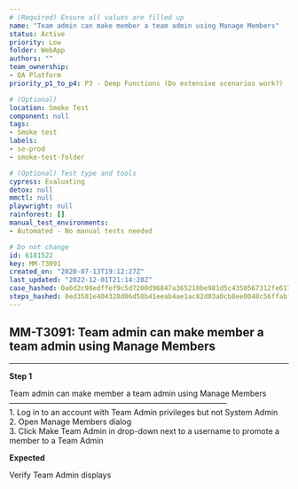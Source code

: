 ```yaml
---
# (Required) Ensure all values are filled up
name: "Team admin can make member a team admin using Manage Members"
status: Active
priority: Low
folder: WebApp
authors: ""
team_ownership: 
- QA Platform
priority_p1_to_p4: P3 - Deep Functions (Do extensive scenarios work?)

# (Optional)
location: Smoke Test
component: null
tags: 
- Smoke test
labels: 
- se-prod
- smoke-test-folder

# (Optional) Test type and tools
cypress: Evaluating
detox: null
mmctl: null
playwright: null
rainforest: []
manual_test_environments: 
- Automated - No manual tests needed

# Do not change
id: 6181522
key: MM-T3091
created_on: "2020-07-13T19:12:27Z"
last_updated: "2022-12-01T21:14:28Z"
case_hashed: 0a6d2c98edffef9c5d7200d96847a365210be981d5c4350567312fe617be37d0ae1580acdf0ac88ff63d3784af3714f3
steps_hashed: 8ed3581e404328d06d58b41eeab4ae1ac82d03a0cb8ee0048c56ffabfe2b91945ba9307c43a6c5fe4321f987cb981745
---
```


<!-- (Auto-generated) Based on frontmatter's "key" and "name" -->

## MM-T3091: Team admin can make member a team admin using Manage Members

---

**Step 1**

Team admin can make member a team admin using Manage Members\
————————————————————————————\
1\. Log in to an account with Team Admin privileges but not System Admin\
2\. Open Manage Members dialog\
3\. Click Make Team Admin in drop-down next to a username to promote a member to a Team Admin

**Expected**

Verify Team Admin displays
